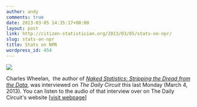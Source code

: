 ```yaml
---
author: andy
comments: true
date: 2013-03-05 14:35:17+00:00
layout: post
link: http://citizen-statistician.org/2013/03/05/stats-on-npr/
slug: stats-on-npr
title: Stats on NPR
wordpress_id: 454
---
```


![](http://bookverdict.com/images/covers/9780393071955-L.jpg)

Charles Wheelan,  the author of [_Naked Statistics: Stripping the Dread from the Data_](http://www.amazon.com/Naked-Statistics-Stripping-Dread-Data/dp/0393071952/ref=sr_1_1?ie=UTF8&qid=1362493812&sr=8-1&keywords=naked+statistics), was interviewed on _The Daily Circuit_ this last Monday (March 4, 2013). You can listen to the audio of that interview over on The Daily Circuit's website [[visit webpage](http://minnesota.publicradio.org/display/web/2013/03/04/daily-circuit-charles-wheelan-naked-statistics)]

